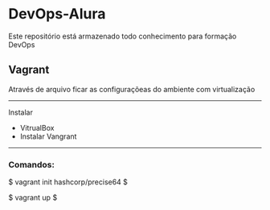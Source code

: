 # DevOps-Alura
Este repositório está armazenado todo conhecimento para formação DevOps



## Vagrant 

Através de arquivo ficar as configuraçõeas do ambiente com virtualização 

--- 
Instalar 
- VitrualBox
- Instalar Vangrant


--------------------------------

### Comandos:

$ vagrant init hashcorp/precise64 $

$ vagrant up $
